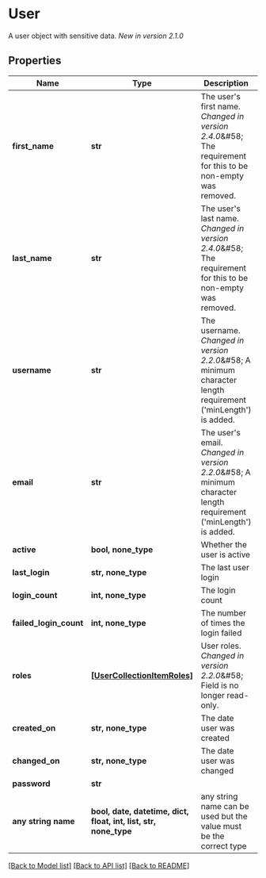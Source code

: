 <!--
 Licensed to the Apache Software Foundation (ASF) under one
 or more contributor license agreements.  See the NOTICE file
 distributed with this work for additional information
 regarding copyright ownership.  The ASF licenses this file
 to you under the Apache License, Version 2.0 (the
 "License"); you may not use this file except in compliance
 with the License.  You may obtain a copy of the License at

   http://www.apache.org/licenses/LICENSE-2.0

 Unless required by applicable law or agreed to in writing,
 software distributed under the License is distributed on an
 "AS IS" BASIS, WITHOUT WARRANTIES OR CONDITIONS OF ANY
 KIND, either express or implied.  See the License for the
 specific language governing permissions and limitations
 under the License.
 -->

# User

A user object with sensitive data.  *New in version 2.1.0* 

## Properties
Name | Type | Description | Notes
------------ | ------------- | ------------- | -------------
**first_name** | **str** | The user&#39;s first name.  *Changed in version 2.4.0*&amp;#58; The requirement for this to be non-empty was removed.  | [optional] 
**last_name** | **str** | The user&#39;s last name.  *Changed in version 2.4.0*&amp;#58; The requirement for this to be non-empty was removed.  | [optional] 
**username** | **str** | The username.  *Changed in version 2.2.0*&amp;#58; A minimum character length requirement (&#39;minLength&#39;) is added.  | [optional] 
**email** | **str** | The user&#39;s email.  *Changed in version 2.2.0*&amp;#58; A minimum character length requirement (&#39;minLength&#39;) is added.  | [optional] 
**active** | **bool, none_type** | Whether the user is active | [optional] [readonly] 
**last_login** | **str, none_type** | The last user login | [optional] [readonly] 
**login_count** | **int, none_type** | The login count | [optional] [readonly] 
**failed_login_count** | **int, none_type** | The number of times the login failed | [optional] [readonly] 
**roles** | [**[UserCollectionItemRoles]**](UserCollectionItemRoles.md) | User roles.  *Changed in version 2.2.0*&amp;#58; Field is no longer read-only.  | [optional] 
**created_on** | **str, none_type** | The date user was created | [optional] [readonly] 
**changed_on** | **str, none_type** | The date user was changed | [optional] [readonly] 
**password** | **str** |  | [optional] 
**any string name** | **bool, date, datetime, dict, float, int, list, str, none_type** | any string name can be used but the value must be the correct type | [optional]

[[Back to Model list]](../README.md#documentation-for-models) [[Back to API list]](../README.md#documentation-for-api-endpoints) [[Back to README]](../README.md)


